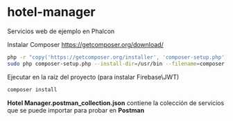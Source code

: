 # hotel-manager
Servicios web de ejemplo en Phalcon

Instalar Composer https://getcomposer.org/download/

```bash
php -r "copy('https://getcomposer.org/installer', 'composer-setup.php');"
sudo php composer-setup.php --install-dir=/usr/bin --filename=composer
```

Ejecutar en la raíz del proyecto (para instalar Firebase\JWT)

```bash
composer install
```

**Hotel Manager.postman_collection.json** contiene la colección de servicios que se puede importar para probar en **Postman**

